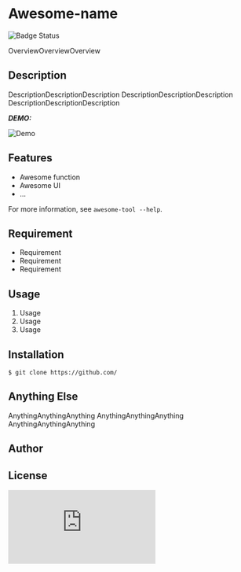 # Awesome-name

![Badge Status](https://ci-as-a-service)

OverviewOverviewOverview

## Description

DescriptionDescriptionDescription
DescriptionDescriptionDescription
DescriptionDescriptionDescription

***DEMO:***

![Demo](https://raw.githubusercontent.com/castana/test2/master/avatar.png)

## Features

- Awesome function
- Awesome UI
- ...

For more information, see `awesome-tool --help`.

## Requirement

- Requirement
- Requirement
- Requirement

## Usage

1. Usage
2. Usage
3. Usage

## Installation

    $ git clone https://github.com/

## Anything Else

AnythingAnythingAnything
AnythingAnythingAnything
AnythingAnythingAnything

## Author


## License

![MIT](https://raw.githubusercontent.com/castana/test2/master/LICENSE.txt)

